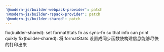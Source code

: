 ```yaml
---
'@modern-js/builder-webpack-provider': patch
'@modern-js/builder-rspack-provider': patch
'@modern-js/builder-shared': patch
---
```


fix(builder-shared): set formatStats fn as sync-fn so that info can print quikly
fix(builder-shared): 将 formatStats 设置成同步函数使构建信息能够尽快的打印出来
